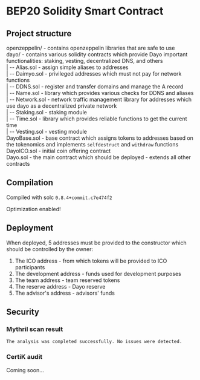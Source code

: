 # BEP20 Solidity Smart Contract

## Project structure

openzeppelin/ - contains openzeppelin libraries that are safe to use   
dayo/ - contains various solidity contracts which provide Dayo important functionalities: staking, vesting, decentralized DNS, and others   
|
-- Alias.sol - assign simple aliases to addresses   
|
-- Daimyo.sol - privileged addresses which must not pay for network functions   
|
-- DDNS.sol - register and transfer domains and manage the A record   
|
-- Name.sol - library which provides various checks for DDNS and aliases   
|
-- Network.sol - network traffic management library for addresses which use dayo as a decentralized private network   
|
-- Staking.sol - staking module   
|
-- Time.sol - library which provides reliable functions to get the current time   
|
-- Vesting.sol - vesting module   
DayoBase.sol - base contract which assigns tokens to addresses based on the tokenomics and implements `selfdestruct` and `withdraw` functions   
DayoICO.sol - initial coin offering contract   
Dayo.sol - the main contract which should be deployed - extends all other contracts   

## Compilation

Compiled with solc `0.8.4+commit.c7e474f2`

Optimization enabled!

## Deployment

When deployed, 5 addresses must be provided to the constructor which should be controlled by the owner:
1. The ICO address - from which tokens will be provided to ICO participants
2. The development address - funds used for development purposes
3. The team address - team reserved tokens
4. The reserve address - Dayo reserve
5. The advisor's address - advisors' funds

## Security

### Mythril scan result

`The analysis was completed successfully. No issues were detected.`

### CertiK audit

Coming soon...
